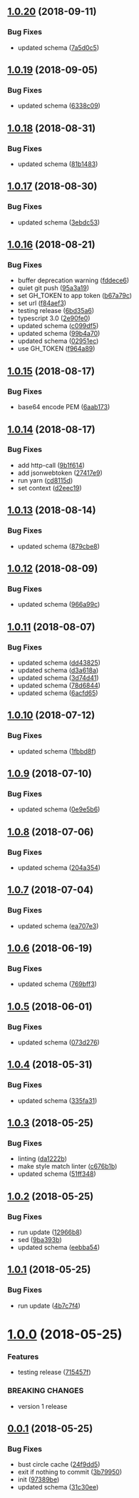 ## [1.0.20](https://github.com/heroku/typescript-api-schema/compare/v1.0.19...v1.0.20) (2018-09-11)


### Bug Fixes

* updated schema ([7a5d0c5](https://github.com/heroku/typescript-api-schema/commit/7a5d0c5))

## [1.0.19](https://github.com/heroku/typescript-api-schema/compare/v1.0.18...v1.0.19) (2018-09-05)


### Bug Fixes

* updated schema ([6338c09](https://github.com/heroku/typescript-api-schema/commit/6338c09))

## [1.0.18](https://github.com/heroku/typescript-api-schema/compare/v1.0.17...v1.0.18) (2018-08-31)


### Bug Fixes

* updated schema ([81b1483](https://github.com/heroku/typescript-api-schema/commit/81b1483))

## [1.0.17](https://github.com/heroku/typescript-api-schema/compare/v1.0.16...v1.0.17) (2018-08-30)


### Bug Fixes

* updated schema ([3ebdc53](https://github.com/heroku/typescript-api-schema/commit/3ebdc53))

## [1.0.16](https://github.com/heroku/typescript-api-schema/compare/v1.0.15...v1.0.16) (2018-08-21)


### Bug Fixes

* buffer deprecation warning ([fddece6](https://github.com/heroku/typescript-api-schema/commit/fddece6))
* quiet git push ([95a3a19](https://github.com/heroku/typescript-api-schema/commit/95a3a19))
* set GH_TOKEN to app token ([b67a79c](https://github.com/heroku/typescript-api-schema/commit/b67a79c))
* set url ([f84aef3](https://github.com/heroku/typescript-api-schema/commit/f84aef3))
* testing release ([6bd35a6](https://github.com/heroku/typescript-api-schema/commit/6bd35a6))
* typescript 3.0 ([2e90fe0](https://github.com/heroku/typescript-api-schema/commit/2e90fe0))
* updated schema ([c099df5](https://github.com/heroku/typescript-api-schema/commit/c099df5))
* updated schema ([99b4a70](https://github.com/heroku/typescript-api-schema/commit/99b4a70))
* updated schema ([02951ec](https://github.com/heroku/typescript-api-schema/commit/02951ec))
* use GH_TOKEN ([f964a89](https://github.com/heroku/typescript-api-schema/commit/f964a89))

## [1.0.15](https://github.com/heroku/typescript-api-schema/compare/v1.0.14...v1.0.15) (2018-08-17)


### Bug Fixes

* base64 encode PEM ([6aab173](https://github.com/heroku/typescript-api-schema/commit/6aab173))

## [1.0.14](https://github.com/heroku/typescript-api-schema/compare/v1.0.13...v1.0.14) (2018-08-17)


### Bug Fixes

* add http-call ([9b1f614](https://github.com/heroku/typescript-api-schema/commit/9b1f614))
* add jsonwebtoken ([27417e9](https://github.com/heroku/typescript-api-schema/commit/27417e9))
* run yarn ([cd8115d](https://github.com/heroku/typescript-api-schema/commit/cd8115d))
* set context ([d2eec19](https://github.com/heroku/typescript-api-schema/commit/d2eec19))

## [1.0.13](https://github.com/heroku/typescript-api-schema/compare/v1.0.12...v1.0.13) (2018-08-14)


### Bug Fixes

* updated schema ([879cbe8](https://github.com/heroku/typescript-api-schema/commit/879cbe8))

## [1.0.12](https://github.com/heroku/typescript-api-schema/compare/v1.0.11...v1.0.12) (2018-08-09)


### Bug Fixes

* updated schema ([966a99c](https://github.com/heroku/typescript-api-schema/commit/966a99c))

## [1.0.11](https://github.com/heroku/typescript-api-schema/compare/v1.0.10...v1.0.11) (2018-08-07)


### Bug Fixes

* updated schema ([dd43825](https://github.com/heroku/typescript-api-schema/commit/dd43825))
* updated schema ([d3a618a](https://github.com/heroku/typescript-api-schema/commit/d3a618a))
* updated schema ([3d74d41](https://github.com/heroku/typescript-api-schema/commit/3d74d41))
* updated schema ([78d6844](https://github.com/heroku/typescript-api-schema/commit/78d6844))
* updated schema ([6acfd65](https://github.com/heroku/typescript-api-schema/commit/6acfd65))

## [1.0.10](https://github.com/heroku/typescript-api-schema/compare/v1.0.9...v1.0.10) (2018-07-12)


### Bug Fixes

* updated schema ([1fbbd8f](https://github.com/heroku/typescript-api-schema/commit/1fbbd8f))

## [1.0.9](https://github.com/heroku/typescript-api-schema/compare/v1.0.8...v1.0.9) (2018-07-10)


### Bug Fixes

* updated schema ([0e9e5b6](https://github.com/heroku/typescript-api-schema/commit/0e9e5b6))

## [1.0.8](https://github.com/heroku/typescript-api-schema/compare/v1.0.7...v1.0.8) (2018-07-06)


### Bug Fixes

* updated schema ([204a354](https://github.com/heroku/typescript-api-schema/commit/204a354))

## [1.0.7](https://github.com/heroku/typescript-api-schema/compare/v1.0.6...v1.0.7) (2018-07-04)


### Bug Fixes

* updated schema ([ea707e3](https://github.com/heroku/typescript-api-schema/commit/ea707e3))

## [1.0.6](https://github.com/heroku/typescript-api-schema/compare/v1.0.5...v1.0.6) (2018-06-19)


### Bug Fixes

* updated schema ([769bff3](https://github.com/heroku/typescript-api-schema/commit/769bff3))

<a name="1.0.5"></a>
## [1.0.5](https://github.com/heroku/typescript-api-schema/compare/v1.0.4...v1.0.5) (2018-06-01)


### Bug Fixes

* updated schema ([073d276](https://github.com/heroku/typescript-api-schema/commit/073d276))

<a name="1.0.4"></a>
## [1.0.4](https://github.com/heroku/typescript-api-schema/compare/v1.0.3...v1.0.4) (2018-05-31)


### Bug Fixes

* updated schema ([335fa31](https://github.com/heroku/typescript-api-schema/commit/335fa31))

<a name="1.0.3"></a>
## [1.0.3](https://github.com/heroku/typescript-api-schema/compare/v1.0.2...v1.0.3) (2018-05-25)


### Bug Fixes

* linting ([da1222b](https://github.com/heroku/typescript-api-schema/commit/da1222b))
* make style match linter ([c676b1b](https://github.com/heroku/typescript-api-schema/commit/c676b1b))
* updated schema ([51ff348](https://github.com/heroku/typescript-api-schema/commit/51ff348))

<a name="1.0.2"></a>
## [1.0.2](https://github.com/heroku/typescript-api-schema/compare/v1.0.1...v1.0.2) (2018-05-25)


### Bug Fixes

* run update ([12966b8](https://github.com/heroku/typescript-api-schema/commit/12966b8))
* sed ([9ba393b](https://github.com/heroku/typescript-api-schema/commit/9ba393b))
* updated schema ([eebba54](https://github.com/heroku/typescript-api-schema/commit/eebba54))

<a name="1.0.1"></a>
## [1.0.1](https://github.com/heroku/typescript-api-schema/compare/v1.0.0...v1.0.1) (2018-05-25)


### Bug Fixes

* run update ([4b7c7f4](https://github.com/heroku/typescript-api-schema/commit/4b7c7f4))

<a name="1.0.0"></a>
# [1.0.0](https://github.com/heroku/typescript-api-schema/compare/v0.0.1...v1.0.0) (2018-05-25)


### Features

* testing release ([715457f](https://github.com/heroku/typescript-api-schema/commit/715457f))


### BREAKING CHANGES

* version 1 release

<a name="0.0.1"></a>
## [0.0.1](https://github.com/heroku/typescript-api-schema/compare/v0.0.0...v0.0.1) (2018-05-25)


### Bug Fixes

* bust circle cache ([24f9dd5](https://github.com/heroku/typescript-api-schema/commit/24f9dd5))
* exit if nothing to commit ([3b79950](https://github.com/heroku/typescript-api-schema/commit/3b79950))
* init ([97389be](https://github.com/heroku/typescript-api-schema/commit/97389be))
* updated schema ([31c30ee](https://github.com/heroku/typescript-api-schema/commit/31c30ee))
